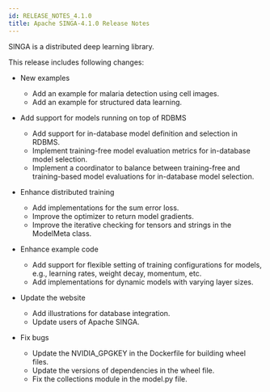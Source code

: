 ```yaml
---
id: RELEASE_NOTES_4.1.0
title: Apache SINGA-4.1.0 Release Notes
---
```


<!--- Licensed to the Apache Software Foundation (ASF) under one or more contributor license agreements.  See the NOTICE file distributed with this work for additional information regarding copyright ownership.  The ASF licenses this file to you under the Apache License, Version 2.0 (the "License"); you may not use this file except in compliance with the License.  You may obtain a copy of the License at http://www.apache.org/licenses/LICENSE-2.0 Unless required by applicable law or agreed to in writing, software distributed under the License is distributed on an "AS IS" BASIS, WITHOUT WARRANTIES OR CONDITIONS OF ANY KIND, either express or implied.  See the License for the specific language governing permissions and limitations under the License.  -->

SINGA is a distributed deep learning library.

This release includes following changes:

- New examples

  - Add an example for malaria detection using cell images.
  - Add an example for structured data learning.

- Add support for models running on top of RDBMS

  - Add support for in-database model definition and selection in RDBMS.
  - Implement training-free model evaluation metrics for in-database model
    selection.
  - Implement a coordinator to balance between training-free and training-based
    model evaluations for in-database model selection.

- Enhance distributed training

  - Add implementations for the sum error loss.
  - Improve the optimizer to return model gradients.
  - Improve the iterative checking for tensors and strings in the ModelMeta
    class.

- Enhance example code

  - Add support for flexible setting of training configurations for models,
    e.g., learning rates, weight decay, momentum, etc.
  - Add implementations for dynamic models with varying layer sizes.

- Update the website

  - Add illustrations for database integration.
  - Update users of Apache SINGA.

- Fix bugs
  - Update the NVIDIA_GPGKEY in the Dockerfile for building wheel files.
  - Update the versions of dependencies in the wheel file.
  - Fix the collections module in the model.py file.
